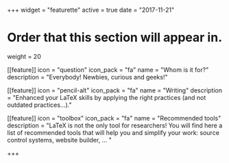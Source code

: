 +++
widget = "featurette"
active = true
date = "2017-11-21"

# Order that this section will appear in.
weight = 20

[[feature]]
  icon = "question"
  icon_pack = "fa"
  name = "Whom is it for?"
  description = "Everybody! Newbies, curious and geeks!"

[[feature]]
  icon = "pencil-alt"
  icon_pack = "fa"
  name = "Writing"
  description = "Enhanced your LaTeX skills by applying the right practices (and not outdated practices...)."

[[feature]]
  icon = "toolbox"
  icon_pack = "fa"
  name = "Recommended tools"
  description = "LaTeX is not the only tool for researchers! You will find here a list of recommended tools that will help you and simplify your work: source control systems, website builder, ... "    

+++
